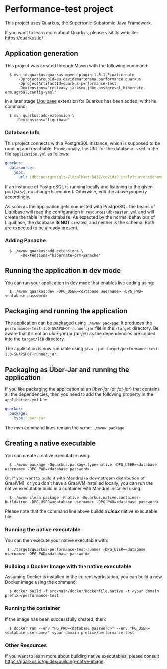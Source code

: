 # Performance-test project

This project uses Quarkus, the Supersonic Subatomic Java Framework.

If you want to learn more about Quarkus, please visit its website: https://quarkus.io/ .

## Application generation

This project was created through Maven with the following command:
```shell script
  $ mvn io.quarkus:quarkus-maven-plugin:1.8.1.Final:create     
      -DprojectGroupId=eu.davidemartorana.performance.quarkus
      -DprojectArtifactId=quarkus-performance-test
      -Dextensions="resteasy-jackson,jdbc-postgresql,hibernate-orm,agroal,config-yaml"
```

In a later stage [Liquibase](https://www.liquibase.org/) extension for Quarkus has been added, witht he command:
```shell script
  $ mvn quarkus:add-extension \ 
     -Dextensions="liquibase"
```

### Database Info
This project connects with a PostgreSQL instance, which is supposed to be running and reachable. Provisionally,
the URL for the database is set in the file `application.yml` as follows:
```yaml
quarkus:
  datasource:
    jdbc:
      url: jdbc:postgresql://localhost:5432/covid19_italy?currentSchema=public
``` 
If an instance of PostgreSQL is running locally and listening to the given port(`5432`), no change is required. Otherwise, edit the above property accordingly.

As soon as the application gets connected with PostgreSQL the beans of [Liquibase](https://www.liquibase.org/) will read the configuration in `resources\db\master.yml` and will create the table in the database. 
As expected by the normal behaviour of Liquibase, the database **IS NOT** created, and neither is the schema. Both are expected to be already present. 

### Adding Panache

```shell script
  $ ./mvnw quarkus:add-extensions \ 
       -Dextensions="hibernate-orm-panache"
``` 

## Running the application in dev mode

You can run your application in dev mode that enables live coding using:
```shell script
  $ ./mvnw quarkus:dev -DPG_USER=<database username> -DPG_PWD=<database password>
```

## Packaging and running the application

The application can be packaged using `./mvnw package`.
It produces the `performance-test-1.0-SNAPSHOT-runner.jar` file in the `/target` directory.
Be aware that it’s not an _über-jar_ (or _fat-jar_) as the dependencies are copied into the `target/lib` directory.

The application is now runnable using `java -jar target/performance-test-1.0-SNAPSHOT-runner.jar`.

## Packaging as Über-Jar and running the application

If you like packaging the application as an _über-jar_ (or _fat-jar_) that contains all the dependencies, then you need to add 
the following property in the `application.yml` file:
```yaml
quarkus:
  package:
    type: uber-jar
```
The mvn command lines remain the same: `./mvnw package`.

## Creating a native executable

You can create a native executable using: 
```shell script
  $ ./mvnw package -Dquarkus.package.type=native -DPG_USER=<database username> -DPG_PWD=<database password>
```

Or, if you want to build it with [Mandrel](https://github.com/graalvm/mandrel) (a downstream distribution of GraalVM), or you don't have a GraalVM installed locally, you can run the native executable build in a container with Mandrel installed using:
```shell script
  $ ./mvnw clean package -Pnative -Dquarkus.native.container-build=true -DPG_USER=<database username> -DPG_PWD=<database password>
```
Please note that the command line above builds a ***Linux*** native executable file.

### Running the native executable
You can then execute your native executable with:
```shell script
 $ ./target/quarkus-performance-test-runner -DPG_USER=<database username> -DPG_PWD=<database password>
```

### Building a Docker Image with the native executable 
Assuming Docker is installed in the current workstation, you can build a new Docker image using the command:
```shell script
  $ docker build -f src/main/docker/Dockerfile.native -t <your domain prefix>/performance-test .
```

### Running the container
If the image has been successfully created, then:

```shell script
  $ docker run --env "PG_PWD=<database password>" --env "PG_USER=<database username>" <your domain prefix>/performance-test
```

### Other Resources
If you want to learn more about building native executables, please consult https://quarkus.io/guides/building-native-image.
